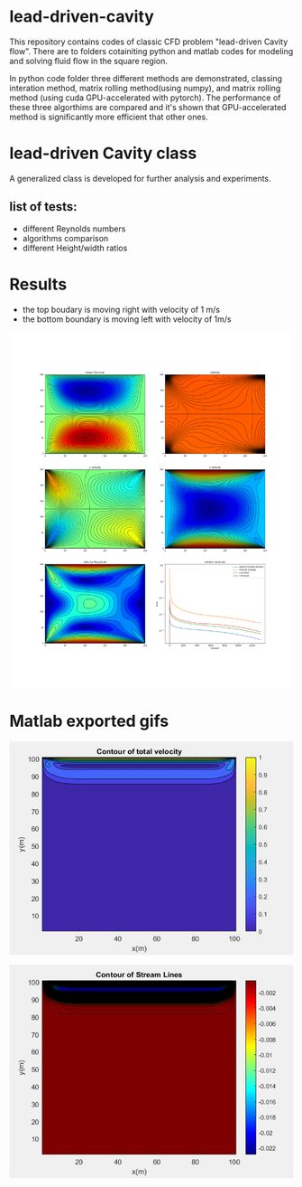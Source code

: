 # lead-driven-cavity

This repository contains codes of classic CFD problem "lead-driven Cavity flow". There are to folders cotainiting python and matlab codes for modeling and solving fluid flow in the square region.

In python code folder three different methods are demonstrated, classing interation method, matrix rolling method(using numpy), and matrix rolling method (using cuda GPU-accelerated with pytorch). The performance of these three algorthims are compared and it's shown that GPU-accelerated method is significantly more efficient that other ones.

# lead-driven Cavity class
A generalized class is developed for further analysis and experiments.

## list of tests:
* different Reynolds numbers
* algorithms comparison
* different Height/width ratios

# Results
* the top boudary is moving right with velocity of 1 m/s
* the bottom boundary is moving left with velocity of 1m/s

![u, v, velocity magnitude, vorticity contours](https://github.com/DaraSamii/lead-driven-cavity/blob/master/Python%20Solution%20Code/all.png)


# Matlab exported gifs

![](https://github.com/DaraSamii/lead-driven-cavity/blob/master/GIF%20Output/Cavity_General_V-total.gif)

![](https://github.com/DaraSamii/lead-driven-cavity/blob/master/GIF%20Output/Cavity_General_Stream%20Lines.gif)
